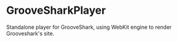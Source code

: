 GrooveSharkPlayer
=================

Standalone player for GrooveShark, using WebKit engine to render Grooveshark's site.
